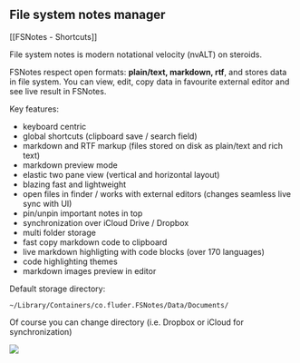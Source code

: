 ## File system notes manager

[[FSNotes - Shortcuts]]

File system notes is modern notational velocity (nvALT) on steroids. 

FSNotes respect open formats: **plain/text, markdown, rtf**, and stores data in file system. You can view, edit, copy data in favourite external editor and see live result in FSNotes. 

Key features:

- keyboard centric
- global shortcuts (clipboard save / search field)
- markdown and RTF markup (files stored on disk as plain/text and rich text)
- markdown preview mode
- elastic two pane view (vertical and horizontal layout)
- blazing fast and lightweight
- open files in finder / works with external editors (changes seamless live sync with UI)
- pin/unpin important notes in top
- synchronization over iCloud Drive / Dropbox
- multi folder storage
- fast copy markdown code to clipboard
- live markdown highligting with code blocks (over 170 languages)
- code highlighting themes
- markdown images preview in editor

Default storage directory:

```~/Library/Containers/co.fluder.FSNotes/Data/Documents/```

Of course you can change directory (i.e. Dropbox or iCloud for synchronization)

![](https://raw.githubusercontent.com/glushchenko/fsnotes/master/code.png)
